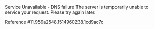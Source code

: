 Service Unavailable - DNS failure The server is temporarily unable to service your request. Please try again later.

Reference #11.959a2548.1514960238.1cd9ac7c